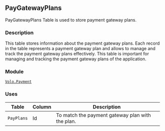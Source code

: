 ## PayGatewayPlans

PayGatewayPlans Table is used to store payment gateway plans.

### Description

This table stores information about the payment gateway plans. Each record in the table represents a payment gateway plan and allows to manage and track the payment gateway plans effectively. This table is important for managing and tracking the payment gateway plans of the application.

### Module

[`Volo.Payment`](../../payment.md)

### Uses

| Table | Column | Description |
| --- | --- | --- |
| `PayPlans` | Id | To match the payment gateway plan with the plan. |